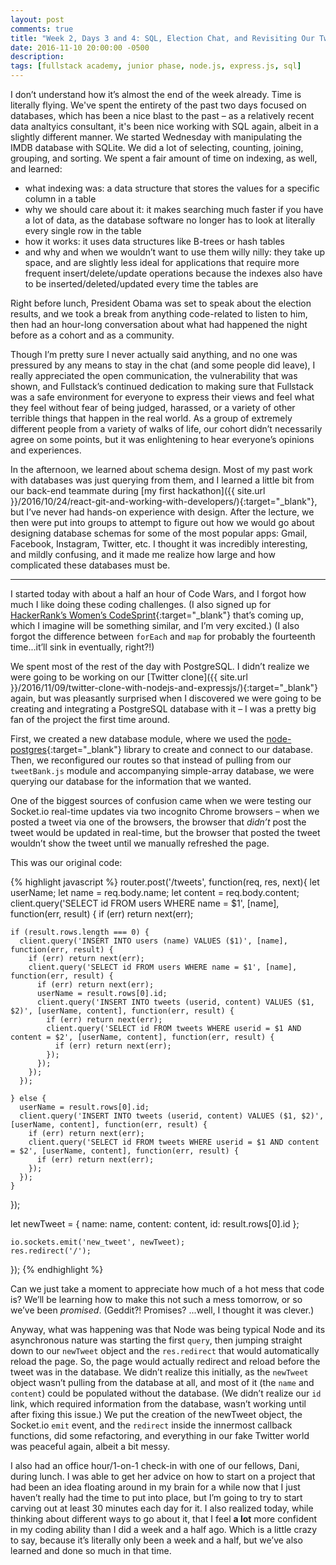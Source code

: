 ```yaml
---
layout: post
comments: true
title: "Week 2, Days 3 and 4: SQL, Election Chat, and Revisiting Our Twitter Clone"
date: 2016-11-10 20:00:00 -0500
description:
tags: [fullstack academy, junior phase, node.js, express.js, sql]
---
```


I don’t understand how it’s almost the end of the week already. Time is literally flying. We've spent the entirety of the past two days focused on databases, which has been a nice blast to the past – as a relatively recent data analtyics consultant, it's been nice working with SQL again, albeit in a slightly different manner. We started Wednesday with manipulating the IMDB database with SQLite. We did a lot of selecting, counting, joining, grouping, and sorting. We spent a fair amount of time on indexing, as well, and learned:

* what indexing was: a data structure that stores the values for a specific column in a table
* why we should care about it: it makes searching much faster if you have a lot of data, as the database software no longer has to look at literally every single row in the table
* how it works: it uses data structures like B-trees or hash tables
* and why and when we wouldn’t want to use them willy nilly: they take up space, and are slightly less ideal for applications that require more frequent insert/delete/update operations because the indexes also have to be inserted/deleted/updated every time the tables are

Right before lunch, President Obama was set to speak about the election results, and we took a break from anything code-related to listen to him, then had an hour-long conversation about what had happened the night before as a cohort and as a community.

Though I’m pretty sure I never actually said anything, and no one was pressured by any means to stay in the chat (and some people did leave), I really appreciated the open communication, the vulnerability that was shown, and Fullstack’s continued dedication to making sure that Fullstack was a safe environment for everyone to express their views and feel what they feel without fear of being judged, harassed, or a variety of other terrible things that happen in the real world. As a group of extremely different people from a variety of walks of life, our cohort didn’t necessarily agree on some points, but it was enlightening to hear everyone’s opinions and experiences.

In the afternoon, we learned about schema design. Most of my past work with databases was just querying from them, and I learned a little bit from our back-end teammate during [my first hackathon]({{ site.url }}/2016/10/24/react-git-and-working-with-developers/){:target="_blank"}, but I’ve never had hands-on experience with design. After the lecture, we then were put into groups to attempt to figure out how we would go about designing database schemas for some of the most popular apps: Gmail, Facebook, Instagram, Twitter, etc. I thought it was incredibly interesting, and mildly confusing, and it made me realize how large and how complicated these databases must be.

---

I started today with about a half an hour of Code Wars, and I forgot how much I like doing these coding challenges. (I also signed up for [HackerRank’s Women’s CodeSprint](https://www.hackerrank.com/womens-codesprint-2){:target="_blank"} that’s coming up, which I imagine will be something similar, and I’m very excited.) (I also forgot the difference between `forEach` and `map` for probably the fourteenth time...it’ll sink in eventually, right?!)

We spent most of the rest of the day with PostgreSQL. I didn’t realize we were going to be working on our [Twitter clone]({{ site.url }}/2016/11/09/twitter-clone-with-nodejs-and-expressjs/){:target="_blank"} again, but was pleasantly surprised when I discovered we were going to be creating and integrating a PostgreSQL database with it – I was a pretty big fan of the project the first time around.

First, we created a new database module, where we used the [node-postgres](https://github.com/brianc/node-postgres){:target="_blank"} library to create and connect to our database. Then, we reconfigured our routes so that instead of pulling from our `tweetBank.js` module and accompanying simple-array database, we were querying our database for the information that we wanted.

One of the biggest sources of confusion came when we were testing our Socket.io real-time updates via two incognito Chrome browsers – when we posted a tweet via one of the browsers, the browser that *didn’t* post the tweet would be updated in real-time, but the browser that posted the tweet wouldn’t show the tweet until we manually refreshed the page.

This was our original code:

{% highlight javascript %}
router.post('/tweets', function(req, res, next){
  let userName;
  let name = req.body.name;
  let content = req.body.content;
  client.query('SELECT id FROM users WHERE name = $1', [name], function(err, result) {
    if (err) return next(err);

    if (result.rows.length === 0) {
      client.query('INSERT INTO users (name) VALUES ($1)', [name], function(err, result) {
        if (err) return next(err);
        client.query('SELECT id FROM users WHERE name = $1', [name], function(err, result) {
          if (err) return next(err);
          userName = result.rows[0].id;
          client.query('INSERT INTO tweets (userid, content) VALUES ($1, $2)', [userName, content], function(err, result) {
            if (err) return next(err);
            client.query('SELECT id FROM tweets WHERE userid = $1 AND content = $2', [userName, content], function(err, result) {
              if (err) return next(err);
            });
          });
        });
      });

    } else {
      userName = result.rows[0].id;
      client.query('INSERT INTO tweets (userid, content) VALUES ($1, $2)', [userName, content], function(err, result) {
        if (err) return next(err);
        client.query('SELECT id FROM tweets WHERE userid = $1 AND content = $2', [userName, content], function(err, result) {
          if (err) return next(err);
        });
      });
    }
  });

  let newTweet = {
      name: name,
      content: content,
      id: result.rows[0].id
    };

    io.sockets.emit('new_tweet', newTweet);
    res.redirect('/');

});
{% endhighlight %}

Can we just take a moment to appreciate how much of a hot mess that code is? We’ll be learning how to make this not such a mess tomorrow, or so we’ve been *promised*. (Geddit?! Promises? ...well, I thought it was clever.)

Anyway, what was happening was that Node was being typical Node and its asynchronous nature was starting the first `query`, then jumping straight down to our `newTweet` object and the `res.redirect` that would automatically reload the page. So, the page would actually redirect and reload before the tweet was in the database. We didn’t realize this initially, as the `newTweet` object wasn’t pulling from the database at all, and most of it (the `name` and `content`) could be populated without the database. (We didn’t realize our `id` link, which required information from the database, wasn’t working until after fixing this issue.) We put the creation of the newTweet object, the Socket.io `emit` event, and the `redirect` inside the innermost callback functions, did some refactoring, and everything in our fake Twitter world was peaceful again, albeit a bit messy.

I also had an office hour/1-on-1 check-in with one of our fellows, Dani, during lunch. I was able to get her advice on how to start on a project that had been an idea floating around in my brain for a while now that I just haven’t really had the time to put into place, but I’m going to try to start carving out at least 30 minutes each day for it. I also realized today, while thinking about different ways to go about it, that I feel **a lot** more confident in my coding ability than I did a week and a half ago. Which is a little crazy to say, because it’s literally only been a week and a half, but we’ve also learned and done so much in that time.
